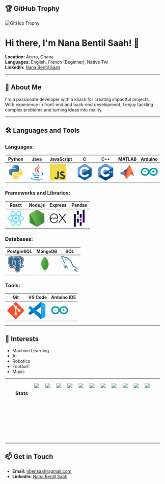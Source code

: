 ## 🏆 GitHub Trophy
![GitHub Trophy](https://github-profile-trophy.vercel.app/?username=brabentil&theme=algolia)

# Hi there, I'm Nana Bentil Saah! 👋

**Location:** Accra, Ghana  
**Languages:** English, French (Beginner), Native Twi  
**LinkedIn:** [Nana Bentil Saah](https://www.linkedin.com/in/nana-bentil-saah)

---

## 🚀 About Me

I'm a passionate developer with a knack for creating impactful projects. With experience in front-end and back-end development, I enjoy tackling complex problems and turning ideas into reality.

---

## 🛠 Languages and Tools

### Languages:
| Python | Java | JavaScript | C | C++ | MATLAB | Arduino |
|----------|----------|----------|-----|-----|-----|-----|
| <img src="https://github.com/devicons/devicon/blob/master/icons/python/python-original.svg" title="Python" alt="Python" width="55" height="55"/> | <img src="https://github.com/devicons/devicon/blob/master/icons/java/java-original.svg" title="Java" alt="Java" width="55" height="55"/> | <img src="https://github.com/devicons/devicon/blob/master/icons/javascript/javascript-original.svg" title="JavaScript" alt="JavaScript" width="55" height="55"/> | <img src="https://github.com/devicons/devicon/blob/master/icons/c/c-original.svg" title="C" alt="C" width="55" height="55"/> | <img src="https://github.com/devicons/devicon/blob/master/icons/cplusplus/cplusplus-original.svg" title="C++" alt="C++" width="55" height="55"/> | <img src="https://github.com/devicons/devicon/blob/master/icons/matlab/matlab-original.svg" title="MATLAB" alt="MATLAB" width="55" height="55"/> | <img src="https://github.com/devicons/devicon/blob/master/icons/arduino/arduino-original.svg" title="Arduino" alt="Arduino" width="55" height="55"/> |

### Frameworks and Libraries:
| React | Node.js | Express | Pandas |
|----------|----------|----------|-----|
| <img src="https://github.com/devicons/devicon/blob/master/icons/react/react-original.svg" title="React" alt="React" width="55" height="55"/> | <img src="https://github.com/devicons/devicon/blob/master/icons/nodejs/nodejs-original.svg" title="Node.js" alt="Node.js" width="55" height="55"/> | <img src="https://github.com/devicons/devicon/blob/master/icons/express/express-original.svg" title="Express" alt="Express" width="55" height="55"/> | <img src="https://github.com/devicons/devicon/blob/master/icons/pandas/pandas-original.svg" title="Pandas" alt="Pandas" width="55" height="55"/> | 

### Databases:
| PostgreSQL | MongoDB | SQL |
|----------|----------|----------|
| <img src="https://github.com/devicons/devicon/blob/master/icons/postgresql/postgresql-original.svg" title="PostgreSQL" alt="PostgreSQL" width="55" height="55"/> | <img src="https://github.com/devicons/devicon/blob/master/icons/mongodb/mongodb-original.svg" title="MongoDB" alt="MongoDB" width="55" height="55"/> | <img src="https://github.com/devicons/devicon/blob/master/icons/mysql/mysql-original.svg" title="SQL" alt="SQL" width="55" height="55"/> |

### Tools:
| Git | VS Code | Arduino IDE |
|----------|----------|-----|
| <img src="https://github.com/devicons/devicon/blob/master/icons/git/git-original.svg" title="Git" alt="Git" width="55" height="55"/> | <img src="https://github.com/devicons/devicon/blob/master/icons/vscode/vscode-original.svg" title="VS Code" alt="VS Code" width="55" height="55"/> | <img src="https://github.com/devicons/devicon/blob/master/icons/arduino/arduino-original.svg" title="Arduino IDE" alt="Arduino IDE" width="55" height="55"/> |

---

## 🌱 Interests

- Machine Learning
- AI
- Robotics
- Football
- Music

---
<div align="center" style="display: flex; justify-content: center; flex-wrap: wrap; gap: 20px;">
  <h3>Stats</h3>
  <img align="center" src="https://streak-stats.demolab.com/?user=brabentil&theme=transparent" height="180em" />
  <img align="center" src="https://github-readme-stats.vercel.app/api/top-langs/?username=brabentil&layout=compact&theme=transparent" height="180em" />
  <img align="center" src="http://github-profile-summary-cards.vercel.app/api/cards/stats?username=brabentil&theme=transparent" height="180em" />
  <img align="center" src="http://github-profile-summary-cards.vercel.app/api/cards/most-commit-language?username=brabentil&theme=transparent" height="180em" />
  <img align="center" src="http://github-profile-summary-cards.vercel.app/api/cards/repos-per-language?username=brabentil&theme=transparent" height="180em" />
  <img align="center" src="http://github-profile-summary-cards.vercel.app/api/cards/productive-time?username=brabentil&theme=transparent&utcOffset=0" height="180em" />
  <img align="center" src="http://github-profile-summary-cards.vercel.app/api/cards/profile-details?username=brabentil&theme=transparent" height="180em" />
  <img align="center" src="https://github-readme-activity-graph.vercel.app/graph?username=brabentil&theme=github" height="180em" />
  <img align="center" src="https://github-readme-stats.vercel.app/api?username=brabentil&show_icons=true&hide=contribs,prs&cache_seconds=86400&theme=transparent" height="180em" />
  <img align="center" src="https://badges.pufler.dev/commits/monthly/brabentil" height="80em" />
   <img align="center" src="https://komarev.com/ghpvc/?username=brabentil&theme=transparent" height="80em" />
</div>


---

## 📫 Get in Touch

- **Email:** [nbensaah@gmail.com](mailto:nbensaah@gmail.com)
- **LinkedIn:** [Nana Bentil Saah](https://www.linkedin.com/in/nana-bentil-saah)
